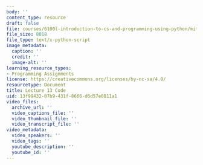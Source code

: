 ```yaml
---
body: ''
content_type: resource
draft: false
file: courses/6100l-introduction-to-cs-and-programming-using-python/mit6_100l_f22_lec13_code.py
file_size: 8018
file_type: text/x-python-script
image_metadata:
  caption: ''
  credit: ''
  image-alt: ''
learning_resource_types:
- Programming Assignments
license: https://creativecommons.org/licenses/by-nc-sa/4.0/
resourcetype: Document
title: Lecture 13 Code
uid: 13f99432-07b9-431f-8666-d6d57e0811a1
video_files:
  archive_url: ''
  video_captions_file: ''
  video_thumbnail_file: ''
  video_transcript_file: ''
video_metadata:
  video_speakers: ''
  video_tags: ''
  youtube_description: ''
  youtube_id: ''
---
```

